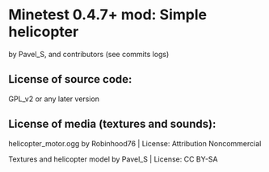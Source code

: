 Minetest 0.4.7+ mod: Simple helicopter
=======================
by Pavel_S, and contributors (see commits logs)

License of source code:
-----------------------
GPL_v2 or any later version

License of media (textures and sounds):
---------------------------------------

helicopter_motor.ogg by  Robinhood76 | License: Attribution Noncommercial

Textures and helicopter model by Pavel_S | License: CC BY-SA

